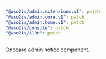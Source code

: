 ```yaml
---
"@wso2is/admin.extensions.v1": patch
"@wso2is/admin.core.v1": patch
"@wso2is/admin.home.v1": patch
"@wso2is/console": patch
"@wso2is/i18n": patch
---
```


Onboard admin notice component.
